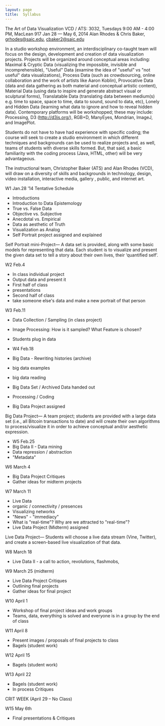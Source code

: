 ```yaml
---
layout: page
title:  Syllabus
---
```


The Art of Data Visualization
VCD / ATS: 3032, Tuesdays  9:00 AM - 4:00 PM, MacLean 917
Jan 28 — May 6, 2014
Alan Rhodes & Chris Baker, grhodes@saic.edu, cbaker2@saic.edu


In a studio workshop environment, an interdisciplinary co-taught team will focus on the design, development and creation of data visualization projects. Projects will be organized around conceptual areas including: Maximal & Cryptic Data (visualizing the impossible, invisible and incomprehensible), "Useful" Data (examine the idea of "useful" vs "not useful" data visualizations), Process Data (such as crowdsourcing, online collaboration and the work of artists like Aaron Koblin), Provocative Data (data and data gathering as both material and conceptual artistic content), Material Data (using data to inspire and generate abstract visual or sculptural forms), Translatable Data (translating data between medium(s) e.g. time to space, space to time, data to sound, sound to data, etc), Lonely and Hidden Data (learning what data to ignore and how to reveal hidden data). Contemporary platforms will be workshopped; these may include: Processing, D3 (http://d3js.org/), RGB+D, ManyEyes, Mondrian, ImageJ, and ImagePlot.

Students do not have to have had experience with specific coding; the course will seek to create a studio environment in which different techniques and backgrounds can be used to realize projects and, as well, teams of students with diverse skills formed.  But, that said, a basic familiarity with the coding process (Java, HTML, other) will be very advantageous.

The instructional team, Christopher Baker (ATS) and Alan Rhodes (VCD), will draw on a diversity of skills and backgrounds in technology, design, video installation, interactive media, gallery , public, and internet art. 


W1 Jan.28 ’14							Tentative Schedule
- Introductions
- Introduction to Data Epistemology 
- True vs. False Data
- Objective vs. Subjective
- Anecdotal vs. Empirical
- Data as aesthetic of Truth
- Visualization as Analog
- Self Portrait project assigned and explained

Self Portrait mini-Project—
A data set is provided, along with some basic models for representing that data.  Each student is to visualize and present the given data set to tell a story about their own lives, their ‘quantified self’.


W2 Feb.4
- In class individual project
- Output data and present it
- First half of class
- presentations
- Second half of class
- take someone else's data and make a new portrait of that person


W3 Feb.11
- Data Collection / Sampling (in class project) 
- Image Processing: How is it sampled?  What Feature is chosen?
- Students plug in data


- W4 Feb.18
- Big Data - Rewriting histories (archive)
- big data examples
- big data reading
- Big Data Set / Archived Data handed out
- Processing / Coding
- Big Data Project assigned

Big Data Project—
A team project; students are provided with a large data set (i.e., all Bitcoin transactions to date) and will create their own algorithms to process/visualize it in order to achieve conceptual and/or aesthetic expression.  


- W5 Feb.25
- Big Data II - Data mining
- Data repression / abstraction
- "Metadata"


W6 March 4
- Big Data Project Critiques
- Gather ideas for midterm projects


W7 March 11
- Live Data
- organic / connectivity / presences 
- Visualizing networks
- "News" - "immediacy"
- What is "real-time"? Why are we attracted to "real-time"? 
- Live Data Project (Midterm) assigned

Live Data Project—
Students will choose a live data stream (Vine, Twitter), and create a screen-based live visualization of that data.


W8 March 18
- Live Data II - a call to action, revolutions, flashmobs, 


W9 March 25 (midterm)
- Live Data Project Critiques
- Outlining final projects
- Gather ideas for final project


W10 April 1
- Workshop of final project ideas and work groups
- Teams, data, everything is solved and everyone is in a group 
by the end of class


W11 April 8
- Present images / proposals of final projects to class
- Bagels (student work)


W12 April 15
- Bagels (student work)


W13 April 22
- Bagels (student work)
- In process Critiques

CRIT WEEK (April 29 – No Class)


W15 May 6th
- Final presentations & Critiques


